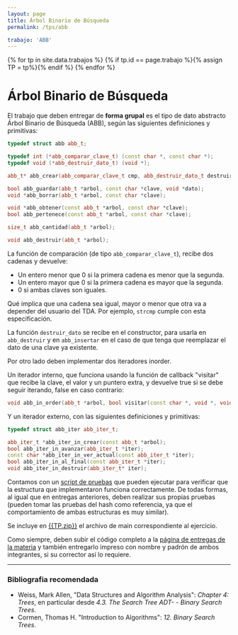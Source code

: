 ```yaml
---
layout: page
title: Árbol Binario de Búsqueda
permalink: /tps/abb

trabajo: 'ABB'
---
```

{% for tp in site.data.trabajos %}
{% if tp.id == page.trabajo %}{% assign TP = tp%}{% endif %}
{% endfor %}

Árbol Binario de Búsqueda
=============

El trabajo que deben entregar de **forma grupal** es el tipo de dato abstracto Árbol Binario de Búsqueda (ABB), según las siguientes definiciones y primitivas:

``` cpp
typedef struct abb abb_t;

typedef int (*abb_comparar_clave_t) (const char *, const char *);
typedef void (*abb_destruir_dato_t) (void *);

abb_t* abb_crear(abb_comparar_clave_t cmp, abb_destruir_dato_t destruir_dato);

bool abb_guardar(abb_t *arbol, const char *clave, void *dato);
void *abb_borrar(abb_t *arbol, const char *clave);

void *abb_obtener(const abb_t *arbol, const char *clave);
bool abb_pertenece(const abb_t *arbol, const char *clave);

size_t abb_cantidad(abb_t *arbol);

void abb_destruir(abb_t *arbol);
```
La función de comparación (de tipo `abb_comparar_clave_t`), recibe dos cadenas y devuelve:
* Un entero menor que 0 si la primera cadena es menor que la segunda. 
* Un entero mayor que 0 si la primera cadena es mayor que la segunda. 
* 0 si ambas claves son iguales. 

Qué implica que una cadena sea igual, mayor o menor que otra va a depender del usuario del TDA. 
Por ejemplo, `strcmp` cumple con esta especificación.

La función `destruir_dato` se recibe en el constructor, para usarla en `abb_destruir` y en `abb_insertar` en el caso de que tenga que reemplazar el dato de una clave ya existente.

Por otro lado deben implementar dos iteradores inorder.

Un iterador interno, que funciona usando la función de callback "visitar" que recibe la clave, el valor y un puntero extra, y devuelve true si se debe seguir iterando, false en caso contrario:

```cpp
void abb_in_order(abb_t *arbol, bool visitar(const char *, void *, void *), void *extra);
```

Y un iterador externo, con las siguientes definiciones y primitivas: 

```cpp
typedef struct abb_iter abb_iter_t;

abb_iter_t *abb_iter_in_crear(const abb_t *arbol);
bool abb_iter_in_avanzar(abb_iter_t *iter);
const char *abb_iter_in_ver_actual(const abb_iter_t *iter);
bool abb_iter_in_al_final(const abb_iter_t *iter);
void abb_iter_in_destruir(abb_iter_t* iter);
```
Contamos con un [script de pruebas](https://github.com/algoritmos-rw/algo2_abb_test) que pueden ejecutar para verificar que la estructura que implementaron funciona correctamente. De todas formas, al igual que en entregas anteriores, deben realizar sus propias pruebas (pueden tomar las pruebas del hash como referencia, ya que el comportamiento de ambas estructuras es muy similar).

Se incluye en [{{TP.zip}}]({{TP.zip_link}}) el archivo de main correspondiente al ejercicio.

Como siempre, deben subir el código completo a la [página de entregas de la materia]({{site.entregas}}) y también entregarlo impreso con nombre y padrón de ambos integrantes, si su corrector así lo requiere.

---
### Bibliografia recomendada
* Weiss, Mark Allen, "Data Structures and Algorithm Analysis": *Chapter 4: Trees*, en particular desde *4.3. The Search Tree ADT- - Binary Search Trees*.
* Cormen, Thomas H. "Introduction to Algorithms": *12. Binary Search Trees*.


